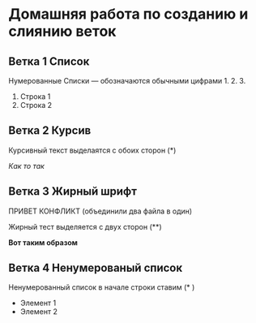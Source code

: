 # Домашняя работа по созданию и слиянию веток

## Ветка 1 Список

Нумерованные Списки — обозначаются
обычными цифрами 1. 2. 3.

1. Строка 1
2. Строка 2

## Ветка 2 Курсив

Курсивный текст выделаятся с обоих сторон (*)

*Как то так*

## Ветка 3 Жирный шрифт

ПРИВЕТ КОНФЛИКТ (объединили два файла в один)

Жирный тест выделяется с двух сторон (**)

**Вот таким образом**

## Ветка 4 Ненумерованый список

Ненумерованный список в начале строки ставим (* )

* Элемент 1
* Элемент 2
